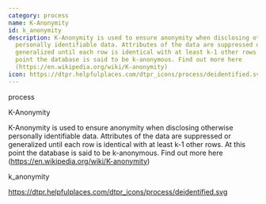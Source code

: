 ```yaml
---
category: process
name: K-Anonymity
id: k_anonymity
description: K-Anonymity is used to ensure anonymity when disclosing otherwise
  personally identifiable data. Attributes of the data are suppressed or
  generalized until each row is identical with at least k-1 other rows. At this
  point the database is said to be k-anonymous. Find out more here
  (https://en.wikipedia.org/wiki/K-anonymity)
icon: https://dtpr.helpfulplaces.com/dtpr_icons/process/deidentified.svg
---
```

process

K-Anonymity

K-Anonymity is used to ensure anonymity when disclosing otherwise personally identifiable data. Attributes of the data are suppressed or generalized until each row is identical with at least k-1 other rows. At this point the database is said to be k-anonymous. Find out more here (https://en.wikipedia.org/wiki/K-anonymity)

k_anonymity

https://dtpr.helpfulplaces.com/dtpr_icons/process/deidentified.svg